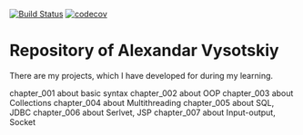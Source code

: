 [![Build Status](https://travis-ci.org/AlexandarVysotskiy/AVysotskiy.svg?branch=master)](https://travis-ci.org/AlexandarVysotskiy/AVysotskiy)
[![codecov](https://codecov.io/gh/AlexandarVysotskiy/AVysotskiy/branch/master/graph/badge.svg)](https://codecov.io/gh/AlexandarVysotskiy/AVysotskiy)
# Repository of Alexandar Vysotskiy

There are my projects, which I have developed for during my learning.

chapter_001 about basic syntax
chapter_002 about OOP
chapter_003 about Collections
chapter_004 about Multithreading
chapter_005 about SQL, JDBC
chapter_006 about Serlvet, JSP
chapter_007 about Input-output, Socket